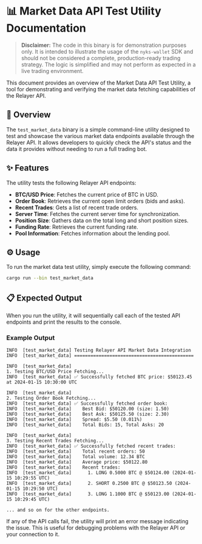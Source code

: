 # 📊 Market Data API Test Utility Documentation

> **Disclaimer:** The code in this binary is for demonstration purposes only. It is intended to illustrate the usage of the `nyks-wallet` SDK and should not be considered a complete, production-ready trading strategy. The logic is simplified and may not perform as expected in a live trading environment.

This document provides an overview of the Market Data API Test Utility, a tool for demonstrating and verifying the market data fetching capabilities of the Relayer API.

## 📜 Overview

The `test_market_data` binary is a simple command-line utility designed to test and showcase the various market data endpoints available through the Relayer API. It allows developers to quickly check the API's status and the data it provides without needing to run a full trading bot.

## ✨ Features

The utility tests the following Relayer API endpoints:

- **BTC/USD Price**: Fetches the current price of BTC in USD.
- **Order Book**: Retrieves the current open limit orders (bids and asks).
- **Recent Trades**: Gets a list of recent trade orders.
- **Server Time**: Fetches the current server time for synchronization.
- **Position Size**: Gathers data on the total long and short position sizes.
- **Funding Rate**: Retrieves the current funding rate.
- **Pool Information**: Fetches information about the lending pool.

## ⚙️ Usage

To run the market data test utility, simply execute the following command:

```bash
cargo run --bin test_market_data
```

## 📋 Expected Output

When you run the utility, it will sequentially call each of the tested API endpoints and print the results to the console.

### Example Output

```
INFO  [test_market_data] Testing Relayer API Market Data Integration
INFO  [test_market_data] ============================================

INFO  [test_market_data]
1. Testing BTC/USD Price Fetching...
INFO  [test_market_data] ✅ Successfully fetched BTC price: $50123.45 at 2024-01-15 10:30:00 UTC

INFO  [test_market_data]
2. Testing Order Book Fetching...
INFO  [test_market_data] ✅ Successfully fetched order book:
INFO  [test_market_data]    Best Bid: $50120.00 (size: 1.50)
INFO  [test_market_data]    Best Ask: $50125.50 (size: 2.30)
INFO  [test_market_data]    Spread: $5.50 (0.011%)
INFO  [test_market_data]    Total Bids: 15, Total Asks: 20

INFO  [test_market_data]
3. Testing Recent Trades Fetching...
INFO  [test_market_data] ✅ Successfully fetched recent trades:
INFO  [test_market_data]    Total recent orders: 50
INFO  [test_market_data]    Total volume: 12.34 BTC
INFO  [test_market_data]    Average price: $50122.80
INFO  [test_market_data]    Recent trades:
INFO  [test_market_data]      1. LONG 0.5000 BTC @ $50124.00 (2024-01-15 10:29:55 UTC)
INFO  [test_market_data]      2. SHORT 0.2500 BTC @ $50123.50 (2024-01-15 10:29:50 UTC)
INFO  [test_market_data]      3. LONG 1.1000 BTC @ $50123.00 (2024-01-15 10:29:45 UTC)

... and so on for the other endpoints.
```

If any of the API calls fail, the utility will print an error message indicating the issue. This is useful for debugging problems with the Relayer API or your connection to it.
